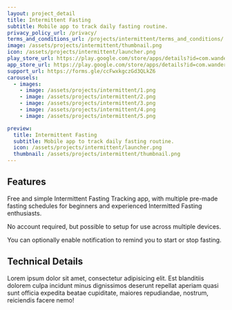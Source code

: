 ```yaml
---
layout: project_detail
title: Intermittent Fasting
subtitle: Mobile app to track daily fasting routine.
privacy_policy_url: /privacy/
terms_and_conditions_url: /projects/intermittent/terms_and_conditions/
image: /assets/projects/intermittent/thumbnail.png
icon: /assets/projects/intermittent/launcher.png
play_store_url: https://play.google.com/store/apps/details?id=com.wanderingminds.intermitted
app_store_url: https://play.google.com/store/apps/details?id=com.wanderingminds.intermitted
support_url: https://forms.gle/ccFwxkgczGd3QLkZ6
carousels:
  - images: 
    - image: /assets/projects/intermittent/1.png
    - image: /assets/projects/intermittent/2.png
    - image: /assets/projects/intermittent/3.png
    - image: /assets/projects/intermittent/4.png
    - image: /assets/projects/intermittent/5.png

preview:
  title: Intermittent Fasting
  subtitle: Mobile app to track daily fasting routine.
  icon: /assets/projects/intermittent/launcher.png
  thumbnail: /assets/projects/intermittent/thumbnail.png
---
```


## Features 

Free and simple Intermittent Fasting Tracking app, with multiple pre-made fasting schedules for beginners and experienced Intermitted Fasting enthusiasts. 

No account required, but possible to setup for use across multiple devices. 

You can optionally enable notification to remind you to start or stop fasting.

## Technical Details

 Lorem ipsum dolor sit amet, consectetur adipisicing elit. Est blanditiis dolorem culpa incidunt minus dignissimos deserunt repellat aperiam quasi sunt officia expedita beatae cupiditate, maiores repudiandae, nostrum, reiciendis facere nemo!
